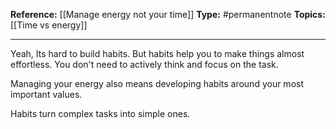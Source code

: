 
**Reference:** [[Manage energy not your time]]
**Type:** #permanentnote 
**Topics:** [[Time vs energy]]

----
Yeah, Its hard to build habits. But habits help you to make things almost effortless. You don't need to actively think and focus on the task. 

Managing your energy also means developing habits around your most important values. 

Habits turn complex tasks into simple ones.



